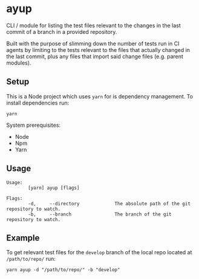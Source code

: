 # ayup

CLI / module for listing the test files relevant to the changes in the last commit of a branch in a provided repository.

Built with the purpose of slimming down the number of tests run in CI agents by limiting to the tests relevant to the files that actually changed in the last commit, plus any files that import said change files (e.g. parent modules).

## Setup

This is a Node project which uses `yarn` for is dependency management. To install dependencies run:

```console
yarn
```

System prerequisites:

- Node
- Npm
- Yarn

## Usage

```console
Usage:
        [yarn] ayup [flags]

Flags:
        -d,     --directory             The absolute path of the git repository to watch.
        -b,     --branch                The branch of the git repository to watch.
```

## Example

To get relevant test files for the `develop` branch of the local repo located at `/path/to/repo/` run:

```console
yarn ayup -d "/path/to/repo/" -b "develop"
```
